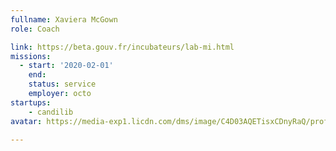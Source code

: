 ```yaml
---
fullname: Xaviera McGown
role: Coach

link: https://beta.gouv.fr/incubateurs/lab-mi.html
missions:
  - start: '2020-02-01'
    end:
    status: service
    employer: octo
startups:
    - candilib
avatar: https://media-exp1.licdn.com/dms/image/C4D03AQETisxCDnyRaQ/profile-displayphoto-shrink_200_200/0?e=1585785600&v=beta&t=cwF7BNW2MAamno6F5n5nTB4KYXoY8gZjd9nou7GEPKg

---
```

